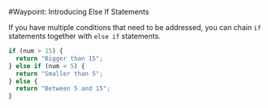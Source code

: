 #Waypoint: Introducing Else If Statements

If you have multiple conditions that need to be addressed, you can chain `if` statements together with `else if` statements.

```js
if (num > 15) {
  return "Bigger than 15";
} else if (num < 5) {
  return "Smaller than 5";
} else {
  return "Between 5 and 15";
}
```
